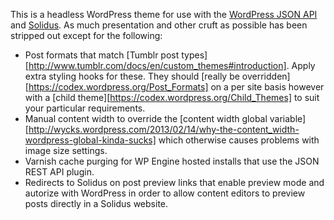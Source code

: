 This is a headless WordPress theme for use with the [WordPress JSON API](http://wp-api.org/) and [Solidus](https://github.com/solidusjs/solidus). As much presentation and other cruft as possible has been stripped out except for the following:

 - Post formats that match [Tumblr post types][http://www.tumblr.com/docs/en/custom_themes#introduction]. Apply extra styling hooks for these. They should [really be overridden][https://codex.wordpress.org/Post_Formats] on a per site basis however with a [child theme][https://codex.wordpress.org/Child_Themes] to suit your particular requirements.
 - Manual content width to override the [content width global variable][http://wycks.wordpress.com/2013/02/14/why-the-content_width-wordpress-global-kinda-sucks] which otherwise causes problems with image size settings.
 - Varnish cache purging for WP Engine hosted installs that use the JSON REST API plugin.
 - Redirects to Solidus on post preview links that enable preview mode and autorize with WordPress in order to allow content editors to preview posts directly in a Solidus website.
